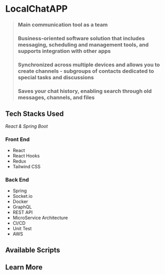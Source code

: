 # LocalChatAPP
> ### **Main communication tool as a team**
> ### **Business-oriented software solution that includes messaging, scheduling and management tools, and supports integration with other apps**
> ### **Synchronized across multiple devices and allows you to create channels - subgroups of contacts dedicated to special tasks and discussions**
> ### **Saves your chat history, enabling search through old messages, channels, and files**

## Tech Stacks Used

_React &amp; Spring Boot_
### Front End 
* React
* React Hooks
* Redux
* Tailwind CSS
### Back End
* Spring
* Socket.io
* Docker
* GraphQL
* REST API
* MicroService Architecture
* CI/CD
* Unit Test
* AWS

## Available Scripts
## Learn More





